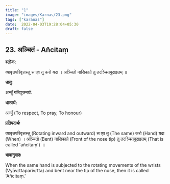 ```yaml
---
title: "1"
image: "images/Karnas/23.png"
tags: ["karanas"]
date:  2022-04-03T19:28:04+05:30
draft: false
---
```


## 23. अञ्चितं - Añcitaṃ

**श्लोक:**


व्यावृत्तपरिवृत्तस्तु स एव तु करो यदा । अञ्चितो नासिकाग्रे तु तदञ्चितमुदाहृतम् ॥


**धातुः**



अन्चुँ गतिपूजनयोः

**धात्वर्थ:**



अन्चुँ (To respect, To pray, To honour)

**प्रतिपदार्थः**


व्यावृत्तपरिवृत्तस्तु (Rotating inward and outward) स एव तु (The same) करो (Hand) यदा (When) । अञ्चितो (Bent) नासिकाग्रे (Front of the nose tip) तु तदञ्चितमुदाहृतम् (That is called 'añcitaṃ') ॥


**भावानुवादः**


When the same hand is subjected to the rotating movements of the wrists (Vyāvṛttaparivṛtta) and bent near the tip of the nose, then it is called 'Añcitaṃ.' 

